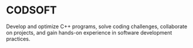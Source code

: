 # CODSOFT
Develop and optimize C++ programs, solve coding challenges, collaborate on projects, and gain hands-on experience in software development practices.
